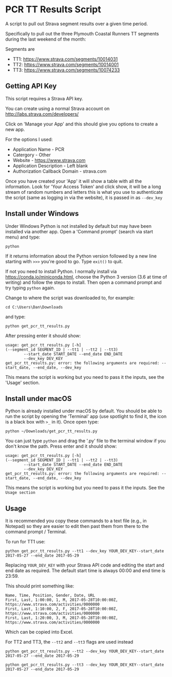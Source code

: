 # PCR TT Results Script #

A script to pull out Strava segment results over a given time period.

Specifically to pull out the three Plymouth Coastal Runners TT segments during the last weekend
of the month:

Segments are

* TT1: https://www.strava.com/segments/10014031
* TT2: https://www.strava.com/segments/10014001
* TT3: https://www.strava.com/segments/10074233

## Getting API Key ##

This script requires a Strava API key.

You can create using a normal Strava account on http://labs.strava.com/developers/

Click on 'Manage your App' and this should give you options to create a new app.

For the options I used:

* Application Name - PCR
* Catergory - Other
* Website - https://www.strava.com
* Application Description - Left blank
* Authorization Callback Domain - strava.com

Once you have created your 'App' it will show a table with all the information. Look for 'Your Access Token'
and click show, it will be a long stream of random numbers and letters this is what you use to authenticate
the script (same as logging in via the website), it is passed in as `--dev_key`

## Install under Windows ##

Under Windows Python is not installed by default but may have been installed via another app. Open a 'Command prompt'
(search via start menu) and type:

```
python
```

If it returns information about the Python version followed by a new line starting with `>>>` you're good to go.
Type `exit()` to quit.

If not you need to install Python. I normally install via https://conda.io/miniconda.html, choose the Python 3
version (3.6 at time of writing) and follow the steps to install. Then open a command prompt and try typing `python`
again.

Change to where the script was downloaded to, for example:

```
cd C:\Users\Dan\Downloads
```

and type:

```
python get_pcr_tt_results.py
```

After pressing enter it should show:
```
usage: get_pcr_tt_results.py [-h]
(--segment_id SEGMENT_ID | --tt1 | --tt2 | --tt3)
        --start_date START_DATE --end_date END_DATE
        --dev_key DEV_KEY
get_pcr_tt_results.py: error: the following arguments are required: --start_date, --end_date, --dev_key
```
This means the script is working but you need to pass it the inputs, see the 'Usage' section.


## Install under macOS ##

Python is already installed under macOS by default. You should be able to run the script by opening the 'Terminal'
app (use spotlight to find it, the icon is a black box with `>_` in it). Once open type:

```
python ~/Downloads/get_pcr_tt_results.py
```

You can just type `python` and drag the '.py' file to the terminal window if you don't know the path.
Press enter and it should show:

```
usage: get_pcr_tt_results.py [-h]
(--segment_id SEGMENT_ID | --tt1 | --tt2 | --tt3)
        --start_date START_DATE --end_date END_DATE
        --dev_key DEV_KEY
get_pcr_tt_results.py: error: the following arguments are required: --start_date, --end_date, --dev_key
```

This means the script is working but you need to pass it the inputs. See the `Usage section`

## Usage ##

It is recommended you copy these commands to a text file (e.g., in Notepad) so they are easier to edit then past them
from there to the command prompt / Terminal.

To run for TT1 use:

```
python get_pcr_tt_results.py --tt1 --dev_key YOUR_DEV_KEY--start_date 2017-05-27 --end_date 2017-05-29

```
Replacing `YOUR_DEV_KEY` with your Strava API code and editing the start and end date as required.
The default start time is always 00:00 and end time is 23:59.

This should print something like:

```
Name, Time, Position, Gender, Date, URL
First, Last, 1:00:00, 1, M, 2017-05-28T10:00:00Z, https://www.strava.com/activities/0000000
First, Last, 1:10:00, 2, F, 2017-05-28T10:00:00Z, https://www.strava.com/activities/0000000
First, Last, 1:20:00, 3, M, 2017-05-28T10:00:00Z, https://www.strava.com/activities/0000000
```

Which can be copied into Excel.

For TT2 and TT3, the `--tt2` and `--tt3` flags are used instead

```
python get_pcr_tt_results.py --tt2 --dev_key YOUR_DEV_KEY--start_date 2017-05-27 --end_date 2017-05-29
```

```
python get_pcr_tt_results.py --tt3 --dev_key YOUR_DEV_KEY--start_date 2017-05-27 --end_date 2017-05-29
```

